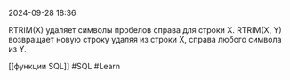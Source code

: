  2024-09-28 18:36

RTRIM(X) удаляет символы пробелов справа для строки X.
RTRIM(X, Y) возвращает новую строку удаляя из строки X, справа любого символа из Y.

[[функции SQL]]
#SQL 
#Learn